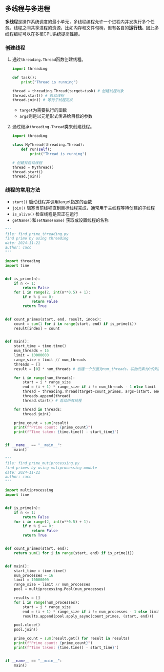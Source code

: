 ## 多线程与多进程

**多线程**是操作系统调度的最小单元，多线程编程允许一个进程内并发执行多个任务。线程之间共享进程的资源，比如内存和文件句柄，但有各自的**运行栈**。因此多线程编程可以在多核CPU系统提高性能。

### 创建线程

1. 通过`threading.Thread`函数创建线程。

   ```python
   import threading
   
   def task():
       print("Thread is running")
   
   thread = threading.Thread(target=task) # 创建线程对象
   thread.start() # 启动线程
   thread.join() # 等待子线程完成
   ```

   - `target`为需要执行的函数
   - `args`则是以元组形式传递给目标的参数

2. 通过继承`threading.Thread`类来创建线程。

   ```python
   import threading
   
   class MyThread(threading.Thread):
       def run(self):
           print("Thread is running")
   
   # 创建并启动线程
   thread = MyThread()
   thread.start()
   thread.join()
   ```

### 线程的常用方法

- `start()` 启动线程并调用target指定的函数
- `join()` 阻塞当前线程直到目标线程完成，通常用于主线程等待创建的子线程
- `is_alive()` 检查线程是否正在运行
- `getName()`和`setName(name)` 获取或设置线程的名称

```python
"""
file: find_prime_threading.py
find prime by using threading
date: 2024-11-21
author: cacc
"""

import threading
import time


def is_prime(n):
    if n <= 1:
        return False
    for i in range(2, int(n**0.5) + 1):
        if n % i == 0:
            return False
        return True


def count_primes(start, end, result, index):
    count = sum(1 for i in range(start, end) if is_prime(i))
    result[index] = count


def main():
    start_time = time.time()
    num_threads = 16
    limit = 10000000
    range_size = limit // num_threads
    threads = []
    result = [0] * num_threads # 创建一个长度为num_threads，初始元素为0的列表

    for i in range(num_threads):
        start = i * range_size
        end = (i + 1) * range_size if i != num_threads - 1 else limit
        thread = threading.Thread(target=count_primes, args=(start, end, result, i))
        threads.append(thread)
        thread.start() # 启动所有线程

    for thread in threads:
        thread.join()

    prime_count = sum(result)
    print(f"Prime count: {prime_count}")
    print(f"Time taken: {time.time() - start_time}")


if __name__ == "__main__":
    main()
```

```python
"""
file: find_prime_mutiprocessing.py
find primes by using mutiprocessing module
date: 2024-11-21
author: cacc
"""

import multiprocessing
import time


def is_prime(n):
    if n <= 1:
        return False
    for i in range(2, int(n**0.5) + 1):
        if n % i == 0:
            return False
        return True


def count_primes(start, end):
    return sum(1 for i in range(start, end) if is_prime(i))


def main():
    start_time = time.time()
    num_processes = 16
    limit = 10000000
    range_size = limit // num_processes
    pool = multiprocessing.Pool(num_processes)

    results = []
    for i in range(num_processes):
        start = i * range_size
        end = (i + 1) * range_size if i != num_processes - 1 else limit
        results.append(pool.apply_async(count_primes, (start, end)))

    pool.close()
    pool.join()

    prime_count = sum(result.get() for result in results)
    print(f"Prime count: {prime_count}")
    print(f"Time taken: {time.time() - start_time}")


if __name__ == "__main__":
    main()
```